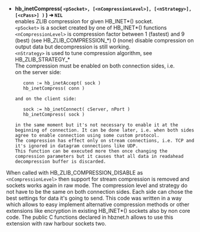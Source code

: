 * __hb\_inetCompress( `<pSocket>, [<nCompressionLevel>], [<nStrategy>], [<cPass>] )` ) ➜ `NIL`__  
      enables ZLIB compression for given HB\_INET*() socket.   
      `<pSocket>` is a socket created by one of HB\_INET*() functions      
      `<nCompressionLevel>` is compression factor between 1 (fastest) and 9 (best) (see HB\_ZLIB\_COMPRESSION\_*) 0 (none) disable compression on output data but decompression is still working.   
      `<nStrategy>` is used to tune compression algorithm, see HB\_ZLIB\_STRATEGY\_\*   
      The compression must be enabled on both connection sides, i.e.   
      on the server side:
          
         conn := hb_inetAccept( sock )       
         hb_inetCompress( conn )
          
      and on the client side:
          
         sock := hb_inetConnect( cServer, nPort )       
         hb_inetCompress( sock )    
         
      in the same moment but it's not necessary to enable it at the beginning of connection. It can be done later, i.e. when both sides agree to enable connection using some custom protocol.   
      The compression has effect only on stream connections, i.e. TCP and it's ignored in datagram connections like UDP.   
      This function can be executed more then once changing the compression parameters but it causes that all data in readahead decompression buffer is discarded.    
When called with HB_ZLIB_COMPRESSION_DISABLE as `<nCompressionLevel>` then support for stream compression is removed and sockets works again in raw mode.
      The compression level and strategy do not have to be the same on both connection sides. Each side can chose the best settings for data it's going to send.
      This code was written in a way which allows to easy implement alternative compression methods or other extensions like encryption
      in existing HB\_INET*() sockets also by non core code. The public C functions declared in hbznet.h allows to use this extension with raw harbour sockets two.
